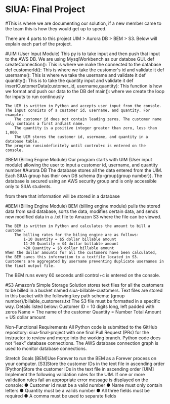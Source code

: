 # SIUA: Final Project
#This is where we are documenting our solution, if a new member came to the team this is how they would get up to speed.

There are 4 parts to this project UIM > Aurora DB > BEM > S3. Below will explain each part of the project. 



#UIM (User Input Module)
This py is to take input and then push that input to the AWS DB. We are using MysqlWorkbench as our databse GUI.
    def createConnection(): This is where we make the connected to the database
    def customerId(): This is where we take the customer's id and validate it
    def username(): This is where we take the username and validate it
    def quantity(): This is to take the quantity input and validate it
    def insertCustomerData(customer_id, username,quantity): This function is how we format and push our data to the DB
    def main(): where we create the loop for inputs to run continously 

    The UIM is written in Python and accepts user input from the console. 
    The input consists of a customer id, username, and quantity. For example:
        The customer id does not contain leading zeros. The customer name only contains a first andlast name. 
        The quantity is a positive integer greater than zero, less than 1,000.
        The UIM stores the customer id, username, and quantity in a database table. 
    The program runsindefinitely until control+c is entered on the console.  


#BEM (Billing Engine Module)
Our program starts with UIM (User input module) allowing the user to input a customer id, username, and quantity number
#Aurora DB
The database stores all the data entered from the UIM. Each SIUA group has their own DB
schema (fp-group{group number}). The database is secured using an AWS security group and
is only accessible only to SIUA students.

from there that information will be stored in a database

#BEM (Billing Engine Module)
BEM (billing engine module) pulls the stored data from said database, sorts the data, modifies certain data, and sends new modified data in a .txt file to Amazon S3 where the file can be viewed.


    The BEM is written in Python and calculates the amount to bill a customer. 
        The billing rates for the biling engine are as follows:
            1-10 Quantity = $5 dollar billable amount
            11-20 Quantity = $4 dollar billable amount
            >20 Quantity = $3 dollar billable amount
    When the dollar amounts for all the customers have been calculated, the BEM saves this information to a textfile located in S3. 
    Customers are aggregated by username preventing duplicate usernames in the final output file. 
The BEM runs every 60 seconds until control+c is entered on the console.

#S3
Amazon’s Simple Storage Solution stores text files for all the customers to be billed in a bucket named siua-billable-customers. 
Text files are stored in this bucket with the following key path schema:
    {group number}/billable_customers.txt
The S3 file must be formatted in a specific way. Details listed below:
    Customer ID = 10 digits long, left padded with zeros
    Name = The name of the customer
    Quantity = Number
    Total Amount = US dollar amount


Non-Functional Requirements
All Python code is submitted to the GitHub repository: siua-final-project with one final Pull Request (PRs) for the instructor to review and merge into the working branch.
Python code does not “leak” database connections. The AWS database connection graph is used to monitor database connections.


Stretch Goals
[BEM]Use Forever to run the BEM as a Forever process on your computer.
[S3]Store the customer IDs in the text file in ascending order
[Python]Store the customer IDs in the text file in ascending order
[UIM] Implement the following validation rules for the UIM. If one or more validation rules fail an appropriate error message is displayed on the console:
    ● Customer id must be a valid number
    ● Name must only contain letters
    ● Quantity must be a valids number
    ● All three fields must be required
    ● A comma must be used to separate fields